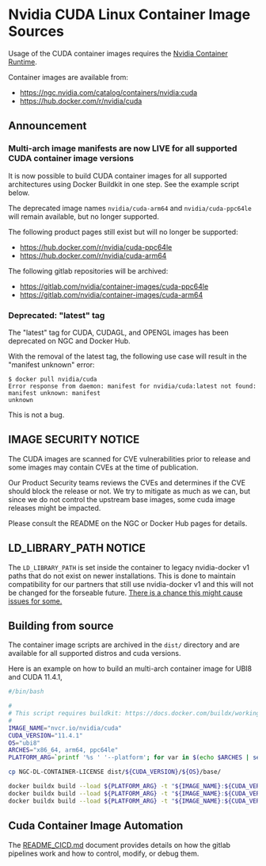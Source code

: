# Nvidia CUDA Linux Container Image Sources

Usage of the CUDA container images requires the [Nvidia Container Runtime](https://github.com/NVIDIA/nvidia-container-runtime).

Container images are available from:

- https://ngc.nvidia.com/catalog/containers/nvidia:cuda
- https://hub.docker.com/r/nvidia/cuda

## Announcement

### Multi-arch image manifests are now LIVE for all supported CUDA container image versions

It is now possible to build CUDA container images for all supported architectures using Docker
Buildkit in one step. See the example script below.

The deprecated image names `nvidia/cuda-arm64` and `nvidia/cuda-ppc64le` will remain available, but no longer supported.

The following product pages still exist but will no longer be supported:

* https://hub.docker.com/r/nvidia/cuda-ppc64le
* https://hub.docker.com/r/nvidia/cuda-arm64

The following gitlab repositories will be archived:

* https://gitlab.com/nvidia/container-images/cuda-ppc64le
* https://gitlab.com/nvidia/container-images/cuda-arm64

### Deprecated: "latest" tag

The "latest" tag for CUDA, CUDAGL, and OPENGL images has been deprecated on NGC and Docker Hub.

With the removal of the latest tag, the following use case will result in the "manifest unknown"
error:

```
$ docker pull nvidia/cuda
Error response from daemon: manifest for nvidia/cuda:latest not found: manifest unknown: manifest
unknown
```

This is not a bug.

## IMAGE SECURITY NOTICE

The CUDA images are scanned for CVE vulnerabilities prior to release and some images may contain CVEs at the time of publication.

Our Product Security teams reviews the CVEs and determines if the CVE should block the release or not. We try to mitigate as much as we can, but since we do not control the upstream base images, some cuda image releases might be impacted.

Please consult the README on the NGC or Docker Hub pages for details.

## LD_LIBRARY_PATH NOTICE

The `LD_LIBRARY_PATH` is set inside the container to legacy nvidia-docker v1 paths that do not exist on newer installations. This is done to maintain compatibility for our partners that still use nvidia-docker v1 and this will not be changed for the forseable future. [There is a chance this might cause issues for some.](https://gitlab.com/nvidia/container-images/cuda/-/issues/47)

## Building from source

The container image scripts are archived in the `dist/` directory and are available for all supported distros and cuda versions.

Here is an example on how to build an multi-arch container image for UBI8 and CUDA 11.4.1,

```bash
#/bin/bash

#
# This script requires buildkit: https://docs.docker.com/buildx/working-with-buildx/
#
IMAGE_NAME="nvcr.io/nvidia/cuda"
CUDA_VERSION="11.4.1"
OS="ubi8"
ARCHES="x86_64, arm64, ppc64le"
PLATFORM_ARG=`printf '%s ' '--platform'; for var in $(echo $ARCHES | sed "s/,/ /g"); do printf 'linux/%s,' "$var"; done | sed 's/,*$//g'`

cp NGC-DL-CONTAINER-LICENSE dist/${CUDA_VERSION}/${OS}/base/

docker buildx build --load ${PLATFORM_ARG} -t "${IMAGE_NAME}:${CUDA_VERSION}-base-${OS}" "dist/${CUDA_VERSION}/${OS}/base"
docker buildx build --load ${PLATFORM_ARG} -t "${IMAGE_NAME}:${CUDA_VERSION}-runtime-${OS}" --build-arg "IMAGE_NAME=${IMAGE_NAME}" "dist/${CUDA_VERSION}/${OS}/runtime"
docker buildx build --load ${PLATFORM_ARG} -t "${IMAGE_NAME}:${CUDA_VERSION}-devel-${OS}" --build-arg "IMAGE_NAME=${IMAGE_NAME}" "dist/${CUDA_VERSION}/${OS}/devel"
```

## Cuda Container Image Automation

The [README_CICD.md](https://gitlab.com/nvidia/container-images/cuda/blob/master/README_CICD.md) document provides details on how the gitlab pipelines work and how to control, modify, or debug them.
